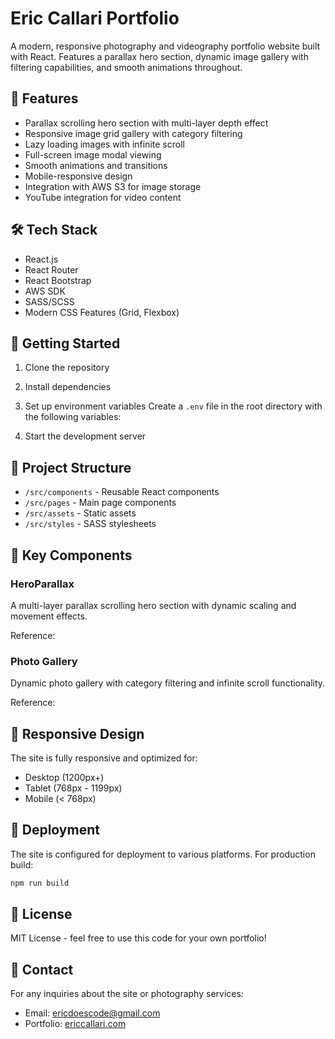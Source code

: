 # Eric Callari Portfolio

A modern, responsive photography and videography portfolio website built with React. Features a parallax hero section, dynamic image gallery with filtering capabilities, and smooth animations throughout.

## 🌟 Features

- Parallax scrolling hero section with multi-layer depth effect
- Responsive image grid gallery with category filtering
- Lazy loading images with infinite scroll
- Full-screen image modal viewing
- Smooth animations and transitions
- Mobile-responsive design
- Integration with AWS S3 for image storage
- YouTube integration for video content

## 🛠 Tech Stack

- React.js
- React Router
- React Bootstrap
- AWS SDK
- SASS/SCSS
- Modern CSS Features (Grid, Flexbox)

## 🚀 Getting Started

1. Clone the repository

2. Install dependencies

3. Set up environment variables
Create a `.env` file in the root directory with the following variables:

4. Start the development server

## 📁 Project Structure

- `/src/components` - Reusable React components
- `/src/pages` - Main page components
- `/src/assets` - Static assets
- `/src/styles` - SASS stylesheets

## 🎨 Key Components

### HeroParallax
A multi-layer parallax scrolling hero section with dynamic scaling and movement effects.

Reference:

### Photo Gallery
Dynamic photo gallery with category filtering and infinite scroll functionality.

Reference:

## 📱 Responsive Design

The site is fully responsive and optimized for:
- Desktop (1200px+)
- Tablet (768px - 1199px)
- Mobile (< 768px)

## 🚀 Deployment

The site is configured for deployment to various platforms. For production build:

```bash
npm run build
```

## 📄 License

MIT License - feel free to use this code for your own portfolio!

## 🤝 Contact

For any inquiries about the site or photography services:
- Email: ericdoescode@gmail.com
- Portfolio: [ericcallari.com](https://ericcallari.com)
